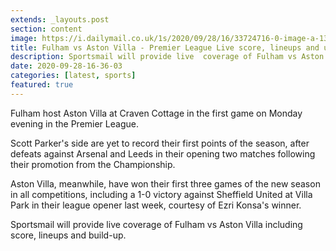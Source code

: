 ```yaml
---
extends: _layouts.post
section: content
image: https://i.dailymail.co.uk/1s/2020/09/28/16/33724716-0-image-a-13_1601306503185.jpg 
title: Fulham vs Aston Villa - Premier League Live score, lineups and updates 
description: Sportsmail will provide live  coverage of Fulham vs Aston Villa in the Premier League at Craven Cottage on Monday evening, including the live score, team lineups and build-up. 
date: 2020-09-28-16-36-03 
categories: [latest, sports] 
featured: true 
--- 
```

Fulham host Aston Villa at Craven Cottage in the first game on Monday evening in the Premier League.  

Scott Parker's side are yet to record their first points of the season, after defeats against Arsenal and Leeds in their opening two matches following their promotion from the Championship. 

Aston Villa, meanwhile, have won their first three games of the new season in all competitions, including a 1-0 victory against Sheffield United at Villa Park in their league opener last week, courtesy of Ezri Konsa's winner.  

Sportsmail will provide live coverage of Fulham vs Aston Villa including score, lineups and build-up. 

